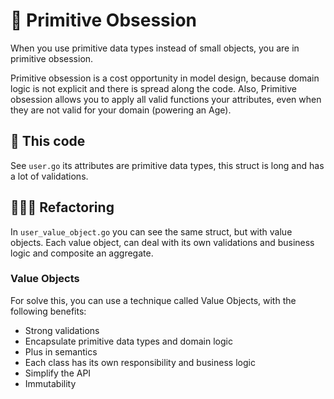 # 🐒 Primitive Obsession

When you use primitive data types instead of small objects, you are in primitive obsession.

Primitive obsession is a cost opportunity in model design, because domain logic is not explicit and there is spread along the code.
Also, Primitive obsession allows you to apply all valid functions your attributes, even when they are not valid for your domain (powering an Age).

## 💠 This code

See `user.go` its attributes are primitive data types, this struct is long and has a lot of validations.

## 🕵🏻‍♀️ Refactoring

In `user_value_object.go` you can see the same struct, but with value objects.
Each value object, can deal with its own validations and business logic and composite an aggregate.

### Value Objects
For solve this, you can use a technique called Value Objects, with the following benefits:

- Strong validations
- Encapsulate primitive data types and domain logic
- Plus in semantics
- Each class has its own responsibility and business logic
- Simplify the API
- Immutability

